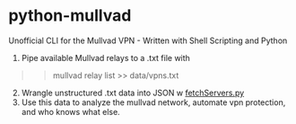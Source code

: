 # python-mullvad
Unofficial CLI for the Mullvad VPN - Written with Shell Scripting and Python

1. Pipe available Mullvad relays to a .txt file with
>>mullvad relay list >> data/vpns.txt
2. Wrangle unstructured .txt data into JSON w [fetchServers.py](fetchServers.py)
3. Use this data to analyze the mullvad network, automate vpn protection, and who knows what else.
